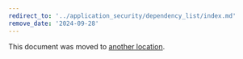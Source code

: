 ```yaml
---
redirect_to: '../application_security/dependency_list/index.md'
remove_date: '2024-09-28'
---
```


<!-- markdownlint-disable -->

This document was moved to [another location](../application_security/dependency_list/index.md).

<!-- This redirect file can be deleted after <2024-09-28->. -->
<!-- Redirects that point to other docs in the same project expire in three months. -->
<!-- Redirects that point to docs in a different project or site (for example, link is not relative and starts with `https:`) expire in one year. -->
<!-- Before deletion, see: https://docs.gitlab.com/ee/development/documentation/redirects.html -->
